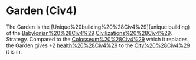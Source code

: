 # Garden (Civ4)

The Garden is the [Unique%20building%20%28Civ4%29](unique building) of the [Babylonian%20%28Civ4%29](Babylonian) [Civilizations%20%28Civ4%29](civilization).
Strategy.
Compared to the [Colosseum%20%28Civ4%29](Colosseum) which it replaces, the Garden gives +2 [health%20%28Civ4%29](health) to the [City%20%28Civ4%29](city) it is in.
